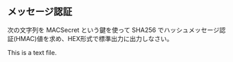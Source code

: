 ## メッセージ認証
次の文字列を MACSecret という鍵を使って SHA256 でハッシュメッセージ認証(HMAC)値を求め、HEX形式で標準出力に出力しなさい。

This is a text file.
